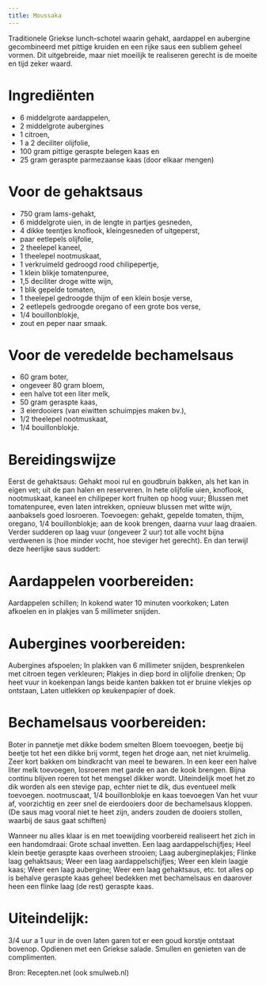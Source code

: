 ```yaml
---
title: Moussaka
---
```

Traditionele Griekse lunch-schotel waarin gehakt,
aardappel en aubergine gecombineerd met pittige
kruiden en een rijke saus een subliem geheel vormen.
Dit uitgebreide, maar niet moeilijk te realiseren
gerecht is de moeite en tijd zeker waard.


# Ingrediënten
* 6 middelgrote aardappelen,
* 2 middelgrote aubergines
* 1 citroen,
* 1 a 2 deciliter olijfolie,
* 100 gram pittige geraspte belegen kaas en
* 25 gram geraspte parmezaanse kaas (door elkaar mengen)

# Voor de gehaktsaus
* 750 gram lams-gehakt,
* 6 middelgrote uien, in de lengte in partjes gesneden,
* 4 dikke teentjes knoflook, kleingesneden of uitgeperst,
* paar eetlepels olijfolie,
* 2 theelepel kaneel,
* 1 theelepel nootmuskaat,
* 1 verkruimeld gedroogd rood chilipepertje,
* 1 klein blikje tomatenpuree,
* 1,5 deciliter droge witte wijn,
* 1 blik gepelde tomaten,
* 1 theelepel gedroogde thijm of een klein bosje verse,
* 2 eetlepels gedroogde oregano of een grote bos verse,
* 1/4 bouillonblokje,
* zout en peper naar smaak.

# Voor de veredelde bechamelsaus
* 60 gram boter,
* ongeveer 80 gram bloem,
* een halve tot een liter melk,
* 50 gram geraspte kaas,
* 3 eierdooiers (van eiwitten schuimpjes maken bv.),
* 1/2 theelepel nootmuskaat,
* 1/4 bouillonblokje.


# Bereidingswijze
Eerst de gehaktsaus: Gehakt mooi rul en goudbruin bakken, als het kan in eigen
vet; uit de pan halen en reserveren. In hete olijfolie uien, knoflook,
nootmuskaat, kaneel en chilipeper kort fruiten op hoog vuur; Blussen met
tomatenpuree, even laten intrekken, opnieuw blussen met witte wijn, aanbaksels
goed losroeren. Toevoegen: gehakt, gepelde tomaten, thijm, oregano, 1/4
bouillonblokje; aan de kook brengen, daarna vuur laag draaien. Verder sudderen
op laag vuur (ongeveer 2 uur) tot alle vocht bijna verdwenen is (hoe minder
vocht, hoe steviger het gerecht). En dan terwijl deze heerlijke saus suddert:

# Aardappelen voorbereiden:
Aardappelen schillen; In kokend water 10 minuten voorkoken; Laten afkoelen en
in plakjes van 5 millimeter snijden.

# Aubergines voorbereiden:
Aubergines afspoelen; In plakken van 6 millimeter snijden, besprenkelen met
citroen tegen verkleuren; Plakjes in diep bord in olijfolie drenken; Op heet
vuur in koekenpan langs beide kanten bakken tot er bruine vlekjes op ontstaan,
Laten uitlekken op keukenpapier of doek.

# Bechamelsaus voorbereiden:
Boter in pannetje met dikke bodem smelten Bloem toevoegen, beetje bij beetje
tot het een dikke brij vormt, tegen het droge aan, net niet kruimelig. Zeer
kort bakken om bindkracht van meel te bewaren. In een keer een halve liter
melk toevoegen, losroeren met garde en aan de kook brengen. Bijna continu
blijven roeren tot het mengsel dikker wordt. Uiteindelijk moet het zo dik
worden als een stevige pap, echter niet te dik, dus eventueel melk toevoegen.
nootmuscaat, 1/4 bouillonblokje en kaas toevoegen Van het vuur af, voorzichtig
en zeer snel de eierdooiers door de bechamelsaus kloppen. (De saus mag vooral
niet te heet zijn, anders zouden de dooiers stollen, waarbij de saus gaat
schiften)

Wanneer nu alles klaar is en met toewijding voorbereid realiseert het
zich in een handomdraai: Grote schaal invetten. Een laag aardappelschijfjes;
Heel klein beetje geraspte kaas overheen strooien; Laag aubergineplakjes;
Flinke laag gehaktsaus; Weer een laag aardappelschijfjes; Weer een klein laagje
kaas; Weer een laag aubergine; Weer een laag gehaktsaus, etc. tot alles op is
behalve geraspte kaas geheel bedekken met bechamelsaus en daarover heen een
flinke laag (de rest) geraspte kaas.

# Uiteindelijk:
3/4 uur a 1 uur in de oven laten garen tot er een goud korstje ontstaat
bovenop. Opdienen met een Griekse salade. Smullen en genieten van de
complimenten.

Bron: Recepten.net (ook smulweb.nl)
